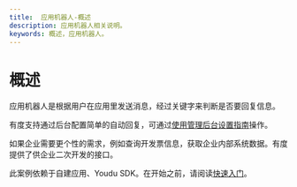 ```yaml
---
title:  应用机器人-概述
description: 应用机器人相关说明。
keywords: 概述，应用机器人。
---
```


# 概述

应用机器人是根据用户在应用里发送消息，经过关键字来判断是否要回复信息。

有度支持通过后台配置简单的自动回复，可通过[使用管理后台设置指南](./b01_00021.md)操作。

如果企业需要更个性的需求，例如查询开发票信息，获取企业内部系统数据。有度提供了供企业二次开发的接口。

此案例依赖于自建应用、Youdu SDK。在开始之前，请阅读[快速入门](./a01_00001.md)。